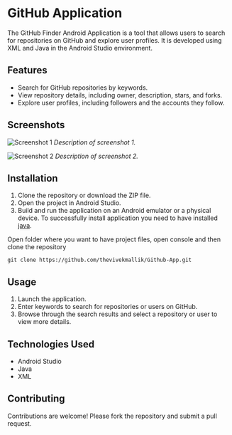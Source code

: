 # GitHub Application

The GitHub Finder Android Application is a tool that allows users to search for repositories on GitHub and explore user profiles. It is developed using XML and Java in the Android Studio environment.

## Features

- Search for GitHub repositories by keywords.
- View repository details, including owner, description, stars, and forks.
- Explore user profiles, including followers and the accounts they follow.

## Screenshots

![Screenshot 1](link_to_screenshot_1.png)
*Description of screenshot 1.*

![Screenshot 2](link_to_screenshot_2.png)
*Description of screenshot 2.*

## Installation

1. Clone the repository or download the ZIP file.
2. Open the project in Android Studio.
3. Build and run the application on an Android emulator or a physical device.
To successfully install application you need to have installed [java](https://www.java.com/en/).

Open folder where you want to have project files, open console and then clone the repository

    git clone https://github.com/thevivekmallik/Github-App.git

## Usage

1. Launch the application.
2. Enter keywords to search for repositories or users on GitHub.
3. Browse through the search results and select a repository or user to view more details.

## Technologies Used

- Android Studio
- Java
- XML

## Contributing

Contributions are welcome! Please fork the repository and submit a pull request.


